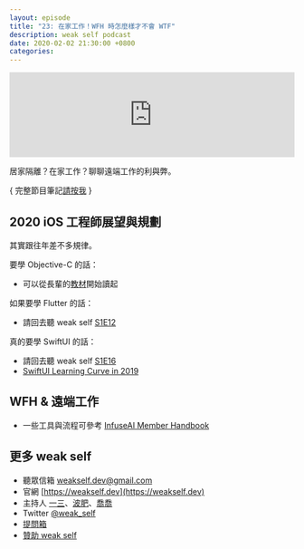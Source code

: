 ```yaml
---
layout: episode
title: "23: 在家工作！WFH 時怎麼樣才不會 WTF"
description: weak self podcast
date: 2020-02-02 21:30:00 +0800
categories: 
---
```

<iframe src="https://www.listennotes.com/embedded/e/af165b5e32444f988b30fdd298e2608b/" width="100%" style="width: 1px; min-width: 100%;" frameborder="0" scrolling="no"></iframe>

居家隔離？在家工作？聊聊遠端工作的利與弊。

{ 完整節目筆記[請按我](https://weakself.dev/episodes/23) }

## 2020 iOS 工程師展望與規劃

其實跟往年差不多規律。

要學 Objective-C 的話：

* 可以從長輩的[教材](https://zonble.gitbooks.io/kkbox-ios-dev/content/selector/what_are_objective-c_classes.html)開始讀起

如果要學 Flutter 的話：

* 請回去聽 weak self [S1E12](https://weakself.dev/episodes/12)

真的要學 SwiftUI 的話：

* 請回去聽 weak self [S1E16](https://weakself.dev/episodes/16)
* [SwiftUI Learning Curve in 2019](https://swiftwithmajid.com/2019/12/31/swiftui-learning-curve-in-2019/)

## WFH & 遠端工作

* 一些工具與流程可參考 [InfuseAI Member Handbook](https://www.notion.so/Member-Handbook-Chinese-524cd61a6b2d4356b3a8cb19855fa7fa)

## 更多 weak self

* 聽眾信箱 [weakself.dev@gmail.com](mailto:weakself.dev@gmail.com)
* 官網 [https://weakself.dev](https://weakself.dev)
* 主持人 [一三](https://twitter.com/ethanhuang13)、[波肥](https://twitter.com/PofatTseng)、[喬喬](https://twitter.com/joe_trash_talk)
* Twitter [@weak_self](https://twitter.com/weak_self)
* [提問箱](https://peing.net/zh-TW/weak_self)
* [贊助 weak self](https://weakself.dev/#贊助)